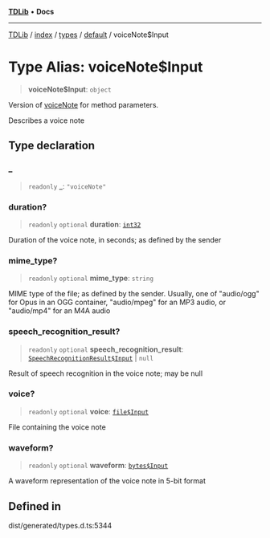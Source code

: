 [**TDLib**](../../../../../../README.md) • **Docs**

***

[TDLib](../../../../../../modules.md) / [index](../../../../../README.md) / [types](../../../README.md) / [default](../README.md) / voiceNote$Input

# Type Alias: voiceNote$Input

> **voiceNote$Input**: `object`

Version of [voiceNote](voiceNote-1.md) for method parameters.

Describes a voice note

## Type declaration

### \_

> `readonly` **\_**: `"voiceNote"`

### duration?

> `readonly` `optional` **duration**: [`int32`](int32-1.md)

Duration of the voice note, in seconds; as defined by the sender

### mime\_type?

> `readonly` `optional` **mime\_type**: `string`

MIME type of the file; as defined by the sender. Usually, one of "audio/ogg" for Opus in an OGG container, "audio/mpeg" for an MP3 audio, or "audio/mp4" for an M4A audio

### speech\_recognition\_result?

> `readonly` `optional` **speech\_recognition\_result**: [`SpeechRecognitionResult$Input`](SpeechRecognitionResult$Input.md) \| `null`

Result of speech recognition in the voice note; may be null

### voice?

> `readonly` `optional` **voice**: [`file$Input`](file$Input-1.md)

File containing the voice note

### waveform?

> `readonly` `optional` **waveform**: [`bytes$Input`](bytes$Input-1.md)

A waveform representation of the voice note in 5-bit format

## Defined in

dist/generated/types.d.ts:5344
